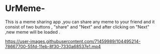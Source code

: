 # UrMeme-
This is a meme sharing app ,you can share any meme to your friend and it consist of two buttons , "share" and "Next" and after clicking on "Next" ,new meme will be loaded .

https://user-images.githubusercontent.com/71459989/104495214-78667700-55fd-11eb-8f30-7330a68537e1.mp4


